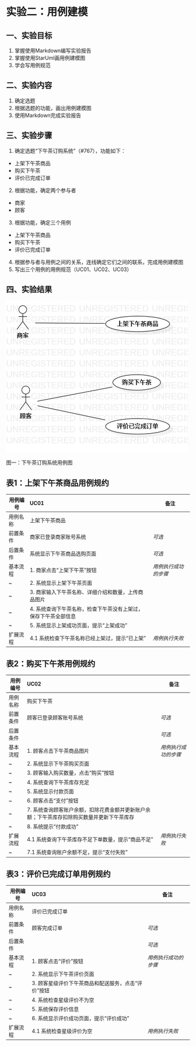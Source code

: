 # 实验二：用例建模

## 一、实验目标
1. 掌握使用Markdown编写实验报告
2. 掌握使用StarUml画用例建模图
3. 学会写用例规范

## 二、实验内容
1. 确定选题
2. 根据选题的功能，画出用例建模图
3. 使用Markdown完成实验报告

## 三、实验步骤
1. 确定选题“下午茶订购系统”（#767），功能如下：
- 上架下午茶商品
- 购买下午茶
- 评价已完成订单
2. 根据功能，确定两个参与者
- 商家
- 顾客
3. 根据功能，确定三个用例
- 上架下午茶商品
- 购买下午茶
- 评价已完成订单
4. 根据参与者与用例之间的关系，连线确定它们之间的联系，完成用例建模图
5. 写出三个用例的用例规范（UC01、UC02、UC03）

## 四、实验结果
![实验二用例建模图](./Lab2_UseCaseDiagram1.jpg)

图一：下午茶订购系统用例图

## 表1：上架下午茶商品用例规约  

用例编号  | UC01 | 备注  
-|:-|-  
用例名称  | 上架下午茶商品  |   
前置条件  | 商家已登录商家账号系统      | *可选*   
后置条件  | 系统显示下午茶商品选购页面     | *可选*   
基本流程  | 1. 商家点击“上架下午茶”按钮  |*用例执行成功的步骤*    
~| 2. 系统显示上架下午茶页面  |   
~| 3. 商家输入下午茶名称、详细介绍和数量，上传商品图片   |   
~| 4. 系统查询下午茶名称，检查下午茶没有上架过，保存下午茶全部信息   |
~| 5. 系统显示上架成功页面，提示“上架成功”   |
扩展流程  | 4.1 系统检查下午茶名称已经上架过，提示“已上架”   |*用例执行失败*    

## 表2：购买下午茶用例规约  

用例编号  | UC02 | 备注  
-|:-|-  
用例名称  | 购买下午茶  |   
前置条件  | 顾客已登录顾客账号系统      | *可选*   
后置条件  |      | *可选*   
基本流程  | 1. 顾客点击下午茶商品图片  |*用例执行成功的步骤*    
~| 2. 系统显示下午茶购买页面  |   
~| 3. 顾客输入购买数量，点击“购买”按钮   |
~| 4. 系统查询下午茶库存充足   |
~| 5. 系统显示付款页面   |
~| 6. 顾客点击“支付”按钮   |
~| 7. 系统查询顾客账户余额，扣除花费金额并更新账户余额；下午茶库存扣除购买数量并更新下午茶库存   |
~| 8. 系统提示“付款成功”   |
扩展流程  | 4.1 系统查询下午茶库存不足下单数量，提示“商品不足”   |*用例执行失败* 
~| 7.1 系统查询账户余额不足，提示“支付失败”     | 

## 表3：评价已完成订单用例规约  

用例编号  | UC03 | 备注  
-|:-|-  
用例名称  | 评价已完成订单  |   
前置条件  | 顾客完成订单      | *可选*   
后置条件  |      | *可选*   
基本流程  | 1. 顾客点击“评价”按钮  |*用例执行成功的步骤*    
~| 2. 系统显示下午茶评价页面  |   
~| 3. 顾客星级评价下午茶商品和配送服务，点击“评价”按钮  |
~| 4. 系统检查星级评价不为空  |
~| 5. 系统保存评价信息   |
~| 6. 系统显示评价成功页面，提示“评价成功”   |
扩展流程  | 4.1 系统检查星级评价为空   |*用例执行失败*
